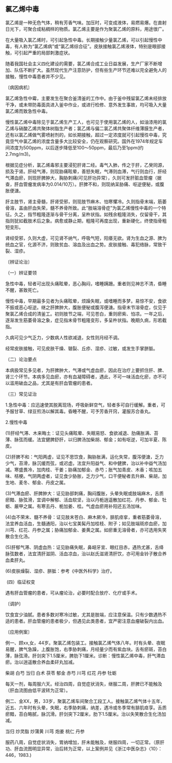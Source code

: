 ## 氯乙烯中毒

氯乙烯是一种无色气体，稍有芳香气味。加压时，可变成液体，易燃易爆。在直射日光下，可聚合成粘稠样的物质。氯乙烯主要是作为聚氯乙烯的原料，用途很广。

在大量吸入氯乙烯时，可引起急性中毒。长期接触少量氯乙烯，可以引起慢性中毒，有人称为“氯乙烯病”或“氯乙烯综合征”。皮肤接触氯乙烯液体，特别是眼部接触，可引起严重的局部刺激症状。

随着我国社会主义四化建设的需要，氯乙烯合成工业日益发展，生产厂家不断增加、队伍不断扩大。虽然现代生产注意防护，但有些生产环节还难以完全避免人的接触，慢性中毒患者并不少见。

〔病因病机〕

氯乙烯急性中霉，主要发生在聚合釜清釜的工作中。由于釜中残留氯乙烯未经排放干净，或未带防毒面具进入釜中作业，或进行检修、意外发生事故，均可吸入大量氯乙烯而致急性中毒。

慢性氯乙烯中毒除见于氯乙烯生产工人，也可见于使用氯乙烯的人，如油漆用的氯乙烯与硝酸乙烯共聚体树脂生产者；氯乙烯与偏二氯乙烯共聚体纤维薄膜生产者，还有以氯乙烯做气雾喷射剂的，如长期接触，超过一定浓度就可引起慢徃中毒，究竟空气中氯乙烯的浓度含量多大比较安全，仍在观察研究。国外在1974年规定车间浓度为500ppm，以后逐步降低至100〜50ppm，最后乃至1ppm(约2.7mg/m3)。

根据见症分析，氯乙烯毒邪主要浸犯肝肾二经。毒气入肺，传之于肝，乙癸同源，损及于肾。肝经气滞，则现胁痛眩晕，善怒失眠，气滞则血滞，气行则血行，肝经气滞血瘀，则现肝脾肿大，胸胁刺痛(可见肝功异常），久则可发肝脏血管瘤（据查，肝血管瘤发病率为0.014/10万）。肝脾不和，则现纳呆胁痛、呕逆便秘，或腹胀便溏。

肝主肢节，肾主骨髓，肝肾受邪，则现肢节麻木、怕寒懼冷。久则指骨末端，筋萎骨溶，盖由肝血失荣，髓不养骨所致。此“肢端溶骨症”为氯乙烯慢性中毒的一个特征。久之，指节粗隆逐渐与骨干分离，呈杵状指。如残余粗隆消失，仅留骨干，其指则犹如截肢术后之象。病愈或静止期，粗隆可再度出现，重新硬化，终使指骨粗短变形。

肾经受邪，久则大虚，可见肾不纳气，呼吸气短，阳痿无欲。肾为生血之源、脾为统血之官，化源不济，则致贫血、溶血及出血之势。皮肤接触、毒犯络脉，常致干裂、湿疹。

〔辨证论治〕

（一）辨证要领

急性中毒，轻者可出现头痛眩晕，恶心胸闷，嗜睡蹒跚。重者则见神志不清，昏睡不醒，甚致死亡。

慢性中毒，早期最多见者为头痛眩晕，烦躁失眠，或嗜睡而多梦。易惊不安，食欲不振或恶心呕逆。继之肝脾肿大，腹胀便秘或腹泻便溏。指骨末节溶骨症，仅见于聚氯乙烯合成的清釜工。初则肢节之端，可见苍白，重则瘀紫、怕凉。一年之后，逐渐发生筋萎骨溶之象，症见指末骨节粗隆变形，多呈杵状指。晚期久病，形若截指。

久病可见少气乏力，少数病人性欲减退，女性则月经不调。

经常皮肤接触，可见皮肤干燥、皲裂、丘疹、湿疹、过敏，或发生手掌胼胝。

（二）论治要点

本病扱常见多见者，为肝脾肿大，气滞或气虚血瘀，因此在治疗上要抓住肝、脾、肾三个环节。本病多见血瘀，亦有血凝障碍者，遇此，不可一味活血化瘀，亦不可以滥用破血之品，尤其是有肝血管瘤的患者。

（三）常见证治

1.急性中毒：应迅速使其脱离现场，呼吸新鲜空气，轻者多可自行缓解。重者，可予服甘草、绿豆煎汤以解其毒。昏睡不醒，可予芳香开窍，灌服苏合香丸。

2.慢性中毒

(1)肝经气滞、木来晦土：证见头痛眩晕、失眠易怒、食欲减退、肋痛胀满、苔薄、脉弦而缓。法宜健脾舒肝，以归脾汤加柴胡、郁金；如有呕逆，可加半夏、陈皮。

(2)肝脾不和：气阳两虚，证见不思饮食，胸胁胀满，运化失常，腹泻便溏，乏力少气，苔滑，脉沉缓而弦，或迟虚。法宜升阳益气、和中健脾，治以补中益气汤加减。寒盛畏冷，加肉桂、干姜；胁痛加郁金、赤芍；胀气加青皮、木香；咳加五味、桔梗。气阴两虚者，证见食少胁胀，乏力少气，口干便秘者去升麻、柴胡，加生地、麦冬、郁金、丹皮之属。

(3)气滞血瘀、肝脾肿大：证见胁部刺痛，胸闷腹胀，头晕失眠或肢端麻木，舌质瘀黯、脉弦滑，宜调中解郁、活血软坚，治以丹栀逍遥散加红花、丹参、郁金、牡蛎、厳甲之属。有寒去丹、栀加姜、桂。气虚血瘀用补阳还五汤加味。

(4)血不荣末、髓不养骨：证见肢末苍白、麻木厥冷，腓肌痉挛，重者筋萎骨溶，法宜养血活血，生髓通阳，治以七宝美髯丹加桂枝、附子；如见肢端斑疹血瘀，加川芎、红花、丹参之属；胁痛加郁金、姜黄之属。如瘀重无溶骨者，亦可选用失笑散合生化汤。

(5)肝郁气滞、阴虚血热：证见胁痛失眠，鼻衄牙宣、眼红目赤，遇热尤甚，舌绛脉弦数者，法宜清肝滋阴、活血凉血，治以赵氏滋肾清肝饮，亦可用金铃子散合养血柔肝丸。

(6)皮肤燥裂、湿疹、胼胝：参考《中医外科学》治疗。

​        (四）临证权变

遇有肝血管瘤的患者，可从瘤论治，必要时配合放疗、化疗或手术。

〔调护〕

饮食宜少油腻。患者多数对寒冷过敏，尤其是肢端，应注意保温。只有少数遇热不适的患者。肝血管瘤的患者极少，但遇见此类患者，宜严密注意血瘤破裂内出血。

〔应用例案〕

例一、顾xx,女，44岁。聚氯乙烯包装工。接触氯乙烯气体八年。时有头晕、夜眠易醒，脾气急躁，上腹胀饱，右季胁刺痛，月经量少而有紫血块。舌有瘀斑，苔白薄，脉弦滑。肝剑突下1.5厘米，脾肋下1厘米。诊断：慢性氯乙烯中毒，肝气滞血瘀。治以逍遥散合养血柔矸丸加减。

柴胡    白芍     当归     白术     茯苓    郁金     赤芍    川芎   红花  丹参   牡蛎

每天一剂，每周服六天。经治四周，自觉症状消失，继服二周，肝脾已不能触及（肝血流图由低平波转为正常）。

例二、金XX，男，33岁，聚氯乙烯车间聚合工段工人。接触氯乙烯气体十五年，近五、六年时有头晕，失眠，右季胁刺痛，纳差，遇冷或冬季常有腓肌痉孪。舌质瘀黯，苔白略腻，脉沉滑。肝剑突下2厘米，肋下1.5厘米。治以失笑散合生化汤加减。

当归     炒灵脂     炒蒲黄     川芎     炮姜     桃仁    丹参

服药八周，自觉症状消失，胃纳增加，肝未能触及，继服四周，一切正常。（原肝功、肝血流图明显异常，治后转为正常，以上案例并见《浙江中医杂志》〈10〉：446，1983.)

